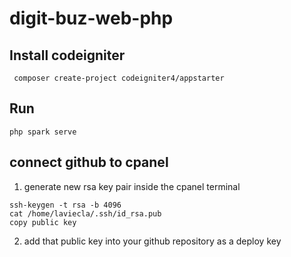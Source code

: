 # digit-buz-web-php

## Install codeigniter

```
 composer create-project codeigniter4/appstarter
```

## Run

```
php spark serve
```

## connect github to cpanel

01. generate new rsa key pair inside the cpanel terminal
```
ssh-keygen -t rsa -b 4096
cat /home/laviecla/.ssh/id_rsa.pub
copy public key
```
02. add that public key into your github repository as a deploy key
